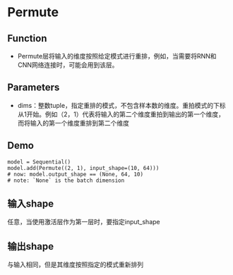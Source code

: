 # Permute
## Function
+ Permute层将输入的维度按照给定模式进行重排，例如，当需要将RNN和CNN网络连接时，可能会用到该层。

## Parameters
+ dims：整数tuple，指定重排的模式，不包含样本数的维度。重拍模式的下标从1开始。例如（2，1）代表将输入的第二个维度重拍到输出的第一个维度，而将输入的第一个维度重排到第二个维度

## Demo
```
model = Sequential()
model.add(Permute((2, 1), input_shape=(10, 64)))
# now: model.output_shape == (None, 64, 10)
# note: `None` is the batch dimension
```

## 输入shape
任意，当使用激活层作为第一层时，要指定input_shape

## 输出shape
与输入相同，但是其维度按照指定的模式重新排列